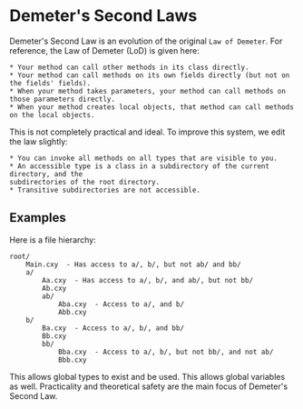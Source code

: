 # Demeter's Second Laws #
Demeter's Second Law is an evolution of the original `Law of Demeter`. For reference,
the Law of Demeter (LoD) is given here:

	* Your method can call other methods in its class directly.
	* Your method can call methods on its own fields directly (but not on the fields' fields).
	* When your method takes parameters, your method can call methods on those parameters directly.
	* When your method creates local objects, that method can call methods on the local objects.

This is not completely practical and ideal. To improve this system, we edit the law
slightly:

	* You can invoke all methods on all types that are visible to you.
	* An accessible type is a class in a subdirectory of the current directory, and the
	subdirectories of the root directory.
	* Transitive subdirectories are not accessible.

## Examples ##
Here is a file hierarchy:

	root/
		Main.cxy  - Has access to a/, b/, but not ab/ and bb/
		a/
			Aa.cxy  - Has access to a/, b/, and ab/, but not bb/
			Ab.cxy
			ab/
				Aba.cxy  - Access to a/, and b/
				Abb.cxy
		b/
			Ba.cxy  - Access to a/, b/, and bb/
			Bb.cxy
			bb/
				Bba.cxy  - Access to a/, b/, but not bb/, and not ab/
				Bbb.cxy

This allows global types to exist and be used. This allows global variables as well.
Practicality and theoretical safety are the main focus of Demeter's Second Law.
